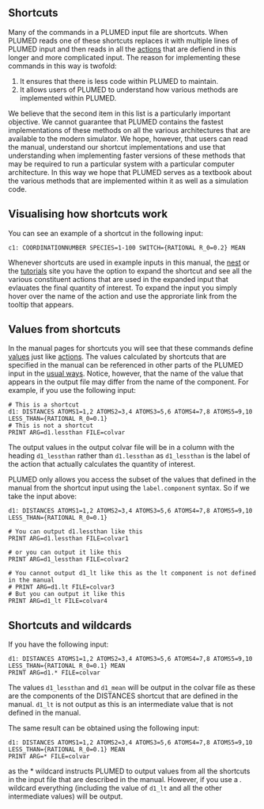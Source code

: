 Shortcuts
---------

Many of the commands in a PLUMED input file are shortcuts. When PLUMED reads one of these shortcuts replaces it with multiple lines of PLUMED input and then reads 
in all the [actions](actions.md) that are defiend in this longer and more complicated input.  The reason for implementing these commands in this way is twofold:

1. It ensures that there is less code within PLUMED to maintain.
2. It allows users of PLUMED to understand how various methods are implemented within PLUMED.   

We believe that the second item in this list is a particularly important objective.  We cannot guarantee that PLUMED contains the fastest implementations of these methods 
on all the various architectures that are available to the modern simulator.  We hope, however, that users can read the manual, understand our shortcut implementations and use that understanding when implementing
faster versions of these methods that may be required to run a particular system with a particular computer architecture. In this way we hope that PLUMED serves as a textbook about 
the various methods that are implemented within it as well as a simulation code. 

## Visualising how shortcuts work

You can see an example of a shortcut in the following input:

```plumed
c1: COORDINATIONNUMBER SPECIES=1-100 SWITCH={RATIONAL R_0=0.2} MEAN
```

Whenever shortcuts are used in example inputs in this manual, the [nest](www.plumed-nest.org) or the [tutorials](www.plumed-tutorials.org) site you have the option to expand the shortcut and see all the various constituent actions
that are used in the expanded input that evlauates the final quantity of interest. To expand the input you simply hover over the name of the action and use the approriate link
from the tooltip that appears. 

## Values from shortcuts

In the manual pages for shortcuts you will see that these commands define [values](specifying_arguments.md) just like [actions](actions.md).  The values calculated by shortcuts that are 
specified in the manual can be referenced in other parts of the PLUMED input in the [usual ways](specifying_arguments.md).  Notice, however, that the name of the value that appears in the
output file may differ from the name of the component.  For example, if you use the following input:

```plumed
# This is a shortcut
d1: DISTANCES ATOMS1=1,2 ATOMS2=3,4 ATOMS3=5,6 ATOMS4=7,8 ATOMS5=9,10 LESS_THAN={RATIONAL R_0=0.1}
# This is not a shortcut
PRINT ARG=d1.lessthan FILE=colvar
``` 

The output values in the output colvar file will be in a column with the heading `d1_lessthan` rather than `d1.lessthan` as `d1_lessthan` is the label of the action that actually calculates the 
quantity of interest.

PLUMED only allows you access the subset of the values that defined in the manual from the shortcut input using the `label.component` syntax.  So if we take the input above:

```plumed 
d1: DISTANCES ATOMS1=1,2 ATOMS2=3,4 ATOMS3=5,6 ATOMS4=7,8 ATOMS5=9,10 LESS_THAN={RATIONAL R_0=0.1}

# You can output d1.lessthan like this
PRINT ARG=d1.lessthan FILE=colvar1

# or you can output it like this
PRINT ARG=d1_lessthan FILE=colvar2

# You cannot output d1_lt like this as the lt component is not defined in the manual
# PRINT ARG=d1.lt FILE=colvar3
# But you can output it like this
PRINT ARG=d1_lt FILE=colvar4
```

## Shortcuts and wildcards

If you have the following input:

```plumed 
d1: DISTANCES ATOMS1=1,2 ATOMS2=3,4 ATOMS3=5,6 ATOMS4=7,8 ATOMS5=9,10 LESS_THAN={RATIONAL R_0=0.1} MEAN
PRINT ARG=d1.* FILE=colvar
```

The values `d1_lessthan` and `d1_mean` will be output in the colvar file as these are the components of the DISTANCES shortcut that are defined in the manual. `d1_lt` is not output as this is an intermediate value that is not defined in the manual.

The same result can be obtained using the following input:

```plumed 
d1: DISTANCES ATOMS1=1,2 ATOMS2=3,4 ATOMS3=5,6 ATOMS4=7,8 ATOMS5=9,10 LESS_THAN={RATIONAL R_0=0.1} MEAN
PRINT ARG=* FILE=colvar
```

as the * wildcard instructs PLUMED to output values from all the shortcuts in the input file that are described in the manual.  However, if you use a *.* wildcard everything (including the value of `d1_lt` and all the other intermediate values) will 
be output. 
